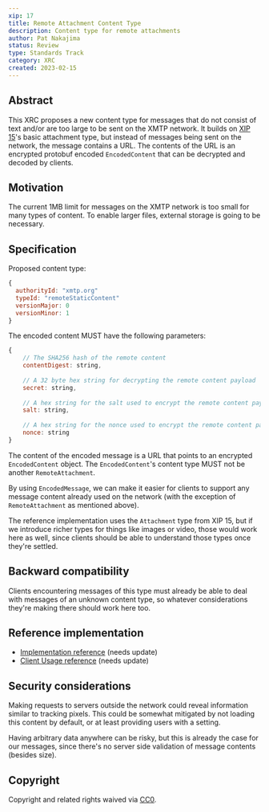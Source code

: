 ```yaml
---
xip: 17
title: Remote Attachment Content Type
description: Content type for remote attachments
author: Pat Nakajima
status: Review
type: Standards Track
category: XRC
created: 2023-02-15
---
```


## Abstract

This XRC proposes a new content type for messages that do not consist of text and/or are too large to be sent on the XMTP network. It builds on [XIP 15](https://github.com/xmtp/XIPs/pull/15)'s basic attachment type, but instead of messages being sent on the network, the message contains a URL. The contents of the URL is an encrypted protobuf encoded `EncodedContent` that can be decrypted and decoded by clients.

## Motivation

The current 1MB limit for messages on the XMTP network is too small for many types of content. To enable larger files, external storage is going to be necessary.

## Specification

Proposed content type:

```js
{
  authorityId: "xmtp.org"
  typeId: "remoteStaticContent"
  versionMajor: 0
  versionMinor: 1
}
```

The encoded content MUST have the following parameters:

```js
{
	// The SHA256 hash of the remote content
	contentDigest: string,
	
	// A 32 byte hex string for decrypting the remote content payload
	secret: string,
	
	// A hex string for the salt used to encrypt the remote content payload
	salt: string,
	
	// A hex string for the nonce used to encrypt the remote content payload
	nonce: string
}
```

The content of the encoded message is a URL that points to an encrypted `EncodedContent` object. The `EncodedContent`'s content type MUST not be another `RemoteAttachment`.

By using `EncodedMessage`, we can make it easier for clients to support any message content already used on the network (with the exception of `RemoteAttachment` as mentioned above).

The reference implementation uses the `Attachment` type from XIP 15, but if we introduce richer types for things like images or video, those would work here as well, since clients should be able to understand those types once they're settled.

## Backward compatibility

Clients encountering messages of this type must already be able to deal with messages of an unknown content type, so whatever considerations they're making there should work here too.

## Reference implementation

- [Implementation reference](https://github.com/xmtp/xmtp-ios/pull/68) (needs update)
- [Client Usage reference](https://github.com/xmtp-labs/xmtp-inbox-ios/pull/83) (needs update)

## Security considerations

Making requests to servers outside the network could reveal information similar to tracking pixels. This could be somewhat mitigated by not loading this content by default, or at least providing users with a setting.

Having arbitrary data anywhere can be risky, but this is already the case for our messages, since there's no server side validation of message contents (besides size).

## Copyright

Copyright and related rights waived via [CC0](https://creativecommons.org/publicdomain/zero/1.0/).
